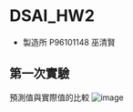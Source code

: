 # DSAI_HW2
* 製造所 P96101148 巫清賢

## 第一次實驗
預測值與實際值的比較
![image](https://user-images.githubusercontent.com/55480057/165135970-198e9892-d311-4e59-b226-2351c5a8c02c.png)
